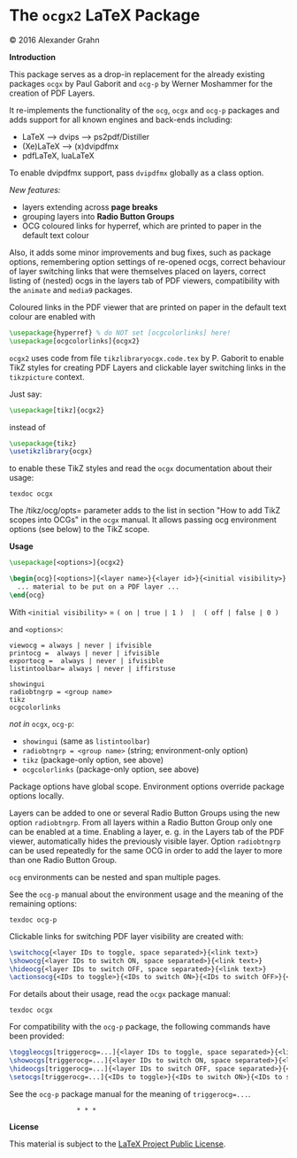 # The `ocgx2` LaTeX Package

© 2016 Alexander Grahn

**Introduction**

This package serves as a drop-in replacement for the already existing packages `ocgx` by Paul Gaborit and `ocg-p` by Werner Moshammer for the creation of PDF Layers.

It re-implements the functionality of the `ocg`, `ocgx` and `ocg-p` packages and adds support for all known engines and back-ends including:

- LaTeX --> dvips --> ps2pdf/Distiller
- (Xe)LaTeX --> (x)dvipdfmx
- pdfLaTeX, luaLaTeX

To enable dvipdfmx support, pass `dvipdfmx` globally as a class option.

*New features:*

+ layers extending across **page breaks**
+ grouping layers into **Radio Button Groups**
+ OCG coloured links for hyperref, which are printed to paper in the default text colour

Also, it adds some minor improvements and bug fixes, such as package options, remembering option settings of re-opened ocgs, correct behaviour of layer switching links that were themselves placed on layers, correct listing of (nested) ocgs in the layers tab of PDF viewers, compatibility with the `animate` and `media9` packages.

Coloured links in the PDF viewer that are printed on paper in the default text colour are enabled with

````latex
\usepackage{hyperref} % do NOT set [ocgcolorlinks] here!
\usepackage[ocgcolorlinks]{ocgx2}
````
`ocgx2` uses code from file `tikzlibraryocgx.code.tex` by P. Gaborit to enable TikZ styles for creating PDF Layers and clickable layer switching links in the `tikzpicture` context.

Just say:

````latex
\usepackage[tikz]{ocgx2}
````
instead of
````latex
\usepackage{tikz}
\usetikzlibrary{ocgx}
````
to enable these TikZ styles and read the `ocgx` documentation about their usage:
````
texdoc ocgx
````
The /tikz/ocg/opts=<ocg options> parameter adds to the list in section "How to add TikZ scopes into OCGs" in the `ocgx` manual. It allows passing ocg environment options (see below) to the TikZ scope.


**Usage**
````latex
\usepackage[<options>]{ocgx2}

\begin{ocg}[<options>]{<layer name>}{<layer id>}{<initial visibility>}
  ... material to be put on a PDF layer ...
\end{ocg}
````
With `<initial visibility>` = `( on | true | 1 )  |  ( off | false | 0 )`

and `<options>`:
````
viewocg = always | never | ifvisible
printocg =  always | never | ifvisible
exportocg =  always | never | ifvisible
listintoolbar= always | never | iffirstuse

showingui
radiobtngrp = <group name>
tikz
ocgcolorlinks
````
*not in* `ocgx`, `ocg-p`:

* `showingui` (same as `listintoolbar`)
* `radiobtngrp = <group name>` (string; environment-only option)
* `tikz`  (package-only option, see above)
* `ocgcolorlinks`  (package-only option, see above)

Package options have global scope. Environment options override package options locally.

Layers can be added to one or several Radio Button Groups using the new option `radiobtngrp`. From all layers within a Radio Button Group only one can be enabled at a time. Enabling a layer, e. g. in the Layers tab of the PDF viewer, automatically hides the previously visible layer.  Option `radiobtngrp` can be used repeatedly for the same OCG in order to add the layer to more than one Radio Button Group.

`ocg` environments can be nested and span multiple pages.

See the `ocg-p` manual about the environment usage and the meaning of the remaining options:
````
texdoc ocg-p
````

Clickable links for switching PDF layer visibility are created with:
````latex
\switchocg{<layer IDs to toggle, space separated>}{<link text>}
\showocg{<layer IDs to switch ON, space separated>}{<link text>}
\hideocg{<layer IDs to switch OFF, space separated>}{<link text>}
\actionsocg{<IDs to toggle>}{<IDs to switch ON>}{<IDs to switch OFF>}{<link text>}
````
For details about their usage, read the `ocgx` package manual:
````
texdoc ocgx
````
For compatibility with the `ocg-p` package, the following commands have
been provided:
````latex
\toggleocgs[triggerocg=...]{<layer IDs to toggle, space separated>}{<link text>}
\showocgs[triggerocg=...]{<layer IDs to switch ON, space separated>}{<link text>}
\hideocgs[triggerocg=...]{<layer IDs to switch OFF, space separated>}{<link text>}
\setocgs[triggerocg=...]{<IDs to toggle>}{<IDs to switch ON>}{<IDs to switch OFF>}{<link text>}
````
See the `ocg-p` package manual for the meaning of `triggerocg=...`.


                     * * *


**License**

This material is subject to the [LaTeX Project Public License](LICENSE).
